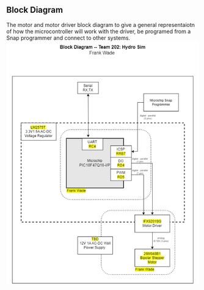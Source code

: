 
Block Diagram
---

The motor and motor driver block diagram to give a general representaiotn of how the microcontroller will work with the driver, be programed from a Snap programmer and connect to other systems.  
![Block-Diagram](./BlockDiagramWade2.0.png)
